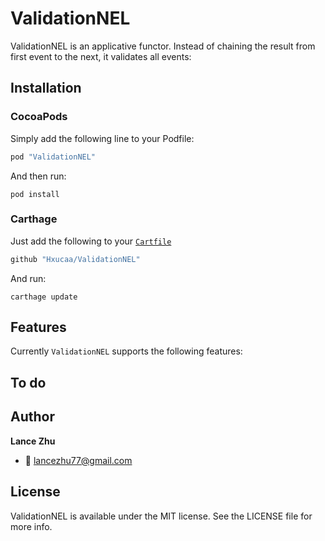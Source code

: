 # ValidationNEL

ValidationNEL is an applicative functor. Instead of chaining the result from first event to the next, it validates all events:


## Installation

### CocoaPods

Simply add the following line to your Podfile:

```ruby
pod "ValidationNEL"
```

And then run:

```console
pod install
```

### Carthage

Just add the following to your [`Cartfile`](https://github.com/Carthage/Carthage/blob/master/Documentation/Artifacts.md#cartfile)

```swift
github "Hxucaa/ValidationNEL"
```

And run:

```console
carthage update
```

## Features

Currently `ValidationNEL` supports the following features:

## To do


## Author

__Lance Zhu__ 

- :email: lancezhu77@gmail.com

## License

ValidationNEL is available under the MIT license. See the LICENSE file for more info.

